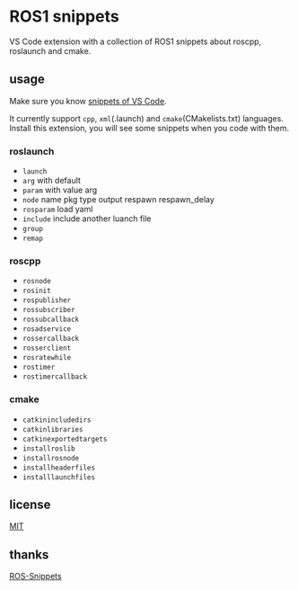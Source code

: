 # ROS1 snippets

VS Code extension with a collection of ROS1 snippets about roscpp, roslaunch and cmake.

## usage

Make sure you know [snippets of VS Code](https://code.visualstudio.com/docs/editor/userdefinedsnippets#_creating-your-own-snippets).

It currently support `cpp`, `xml`(.launch) and `cmake`(CMakelists.txt) languages.
Install this extension, you will see some snippets when you code with them.

### roslaunch

- `launch`
- `arg` with default
- `param` with value arg
- `node` name pkg type output respawn respawn_delay
- `rosparam` load yaml
- `include` include another luanch file
- `group`
- `remap`

### roscpp

- `rosnode`
- `rosinit`
- `rospublisher`
- `rossubscriber`
- `rossubcallback`
- `rosadservice`
- `rossercallback`
- `rosserclient`
- `rosratewhile`
- `rostimer`
- `rostimercallback`

### cmake

- `catkinincludedirs`
- `catkinlibraries`
- `catkinexportedtargets`
- `installroslib`
- `installrosnode`
- `installheaderfiles`
- `installlaunchfiles`

## license

[MIT](LICENSE)

## thanks

[ROS-Snippets](<https://github.com/SweiLz/ROS-Snippets>)
